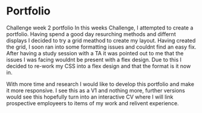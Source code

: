 # Portfolio
Challenge week 2 portfolio
In this weeks Challenge, I attempted to create a portfolio. 
Having spend a good day resurching methods and differnt displays I decided to try a grid meathod to create my layout. 
Having created the grid, I soon ran into some formatting issues and couldnt find an easy fix.
After having a study session with a TA it was pointed out to me that the issues I was facing wouldnt be present with a flex design. 
Due to this I decided to re-work my CSS into a flex design and that the format is it now in. 

With more time and research I would like to develop this portfolio and make it more responsive. 
I see this as a V1 and nothing more, further versions would see this hopefully turn into an interactive CV where I will link prospective employeers to items of my work and relivent experience. 